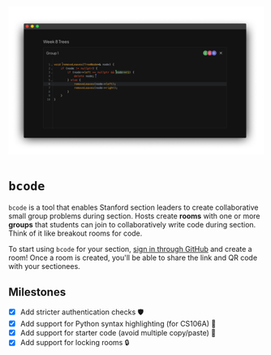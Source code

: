 [![A image showcasing what a student sees when they join a group](doc/demo.png)](https://106b.vercel.app)

# `bcode`

`bcode` is a tool that enables Stanford section leaders to create collaborative small group problems during section. Hosts create **rooms** with one or more **groups** that students can join to collaboratively write code during section. Think of it like breakout rooms for code.

To start using `bcode` for your section, [sign in through GitHub](https://106b.vercel.app) and create a room! Once a room is created, you'll be able to share the link and QR code with your sectionees.

## Milestones

- [x] Add stricter authentication checks 🛡️
- [x] Add support for Python syntax highlighting (for CS106A) 🐍
- [x] Add support for starter code (avoid multiple copy/paste) 📜
- [x] Add support for locking rooms 🔒
